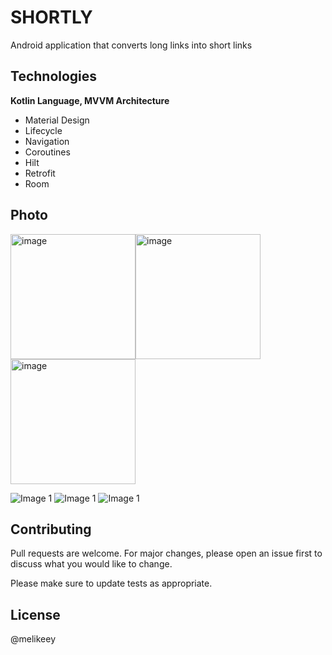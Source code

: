 # SHORTLY

Android application that converts long links into short links

## Technologies
 **Kotlin Language, MVVM Architecture**

 - Material Design 
 - Lifecycle
 - Navigation
 - Coroutines 
  - Hilt
  -  Retrofit 
 - Room

## Photo


 <img src="https://github.com/melikeey/android-short-link/raw/main/image1.png" width="200" alt="image"/><img src="https://github.com/melikeey/android-short-link/raw/main/image2.png" width="200" alt="image"/><img src="https://github.com/melikeey/android-short-link/raw/main/image3.png" width="200" alt="image"/>


![Image 1](image1.png)
![Image 1](image2.png)
![Image 1](image3.png)



## Contributing
Pull requests are welcome. For major changes, please open an issue first to discuss what you would like to change.

Please make sure to update tests as appropriate.

## License
@melikeey
